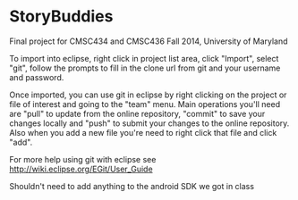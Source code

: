 StoryBuddies
============

Final project for CMSC434 and CMSC436 Fall 2014, University of Maryland

To import into eclipse, right click in project list area, click "Import", select "git", follow the prompts to fill in the clone url from git and your username and password.

Once imported, you can use git in eclipse by right clicking on the project or file of interest and going to the "team" menu.  Main operations you'll need are "pull" to update from the online repository, "commit" to save your changes locally and "push" to submit your changes to the online repository.  Also when you add a new file you're need to right click that file and click "add".

For more help using git with eclipse see http://wiki.eclipse.org/EGit/User_Guide

Shouldn't need to add anything to the android SDK we got in class
